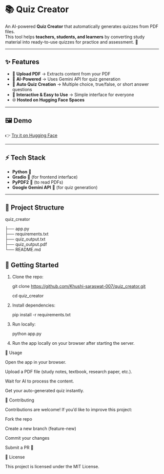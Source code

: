 # 📚 Quiz Creator  

An AI-powered **Quiz Creator** that automatically generates quizzes from PDF files.  
This tool helps **teachers, students, and learners** by converting study material into ready-to-use quizzes for practice and assessment. 🚀  

---

## ✨ Features  

- 📄 **Upload PDF** → Extracts content from your PDF  
- 🤖 **AI-Powered** → Uses Gemini API for quiz generation  
- 📝 **Auto Quiz Creation** → Multiple choice, true/false, or short answer questions  
- 🎯 **Interactive & Easy to Use** → Simple interface for everyone  
- 🌐 **Hosted on Hugging Face Spaces**  

---

## 🖼️ Demo  

👉 [Try it on Hugging Face](https://huggingface.co/spaces/khushisaraswat2007/quiz_creator)  

---

## ⚡ Tech Stack  

- **Python** 🐍  
- **Gradio** 🎨 (for frontend interface)  
- **PyPDF2** 📄 (to read PDFs)  
- **Google Gemini API** 🤖 (for quiz generation)  

---

## 📂 Project Structure

quiz_creator

├── app.py              
├── requirements.txt    
├── quiz_output.txt     
├── quiz_output.pdf     
└── README.md           

## 🚀 Getting Started  


1. Clone the repo:  
   
   git clone https://github.com/Khushi-saraswat-007/quiz_creator.git
   
   cd quiz_creator
   
3. Install dependencies:

   pip install -r requirements.txt
   
3. Run locally:

   python app.py
   
4. Run the app locally on your browser after starting the server.


🎯 Usage

Open the app in your browser.

Upload a PDF file (study notes, textbook, research paper, etc.).

Wait for AI to process the content.

Get your auto-generated quiz instantly.

🤝 Contributing

Contributions are welcome! If you’d like to improve this project:

Fork the repo

Create a new branch (feature-new)

Commit your changes

Submit a PR 🚀

📜 License

This project is licensed under the MIT License.
